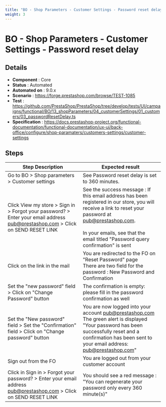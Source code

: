 ```yaml
---
title: "BO - Shop Parameters - Customer Settings - Password reset delay"
weight: 3
---
```


# BO - Shop Parameters - Customer Settings - Password reset delay
## Details
* **Component** : Core
* **Status** : Automated
* **Automated on** : 9.0.x
* **Scenario** : https://forge.prestashop.com/browse/TEST-1085
* **Test** : https://github.com/PrestaShop/PrestaShop/tree/develop/tests/UI/campaigns/functional/BO/13_shopParameters/04_customerSettings/01_customers/03_passwordResetDelay.ts
* **Specification** : https://docs.prestashop-project.org/functional-documentation/functional-documentation/ux-ui/back-office/configure/shop-paramaters/customers-settings/customer-settings

## Steps
| Step Description | Expected result |
| ----- | ----- |
| Go to BO > Shop parameters > Customer settings | See Password reset delay is set to 360 minutes. |
| Click View my store > Sign in > Forgot your password? > Enter your email address pub@prestashop.com > Click on SEND RESET LINK | See the success message : If this email address has been registered in our store, you will receive a link to reset your password at pub@prestashop.com.<br><br>In your emails, see that the email titled "Password query confirmation" is sent |
| Click on the link in the mail | You are redirected to the FO on "Reset Password" page<br>There are two field for the password : New Password and Confirmation |
| Set the "new password" field > Click on "Change Password" button | The confirmation is empty: please fill in the password confirmation as well |
| Set the "New password" field > Set the "Confirmation" field > Click on "Change password" button | You are now logged into your account pub@prestashop.com<br>The green alert is displayed "Your password has been successfully reset and a confirmation has been sent to your email address: pub@prestashop.com" |
| Sign out from the FO | You are logged out from your customer account |
| Click in Sign in > Forgot your password? > Enter your email address pub@prestashop.com > Click on SEND RESET LINK | You should see a red message : "You can regenerate your password only every 360 minute(s)" |
